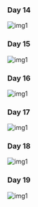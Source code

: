 
### Day 14 ###

<img src="./Images/NTSPBMS714- Generic Methods -Factory Design Pattern-April5th.png" alt="img1" />

### Day 15 ###

<img src="./Images/NTSPBMS714- Factory Design-Strategy Pattern Pattern-April 6th.png" alt="img1" />

### Day 16 ###

<img src="./Images/NTSPBMS714- Factory Design-Strategy Pattern Pattern-April 7th.png" alt="img1" />

### Day 17 ###

<img src="./Images/NTSPBMS714- Strategy Pattern Pattern-April 8th.png" alt="img1" />

### Day 18 ###

<img src="./Images/NTSPBMS714- Strategy Pattern -April 9th.png" alt="img1" />

### Day 19 ###

<img src="./Images/NTSPBMS714- Realtime DI -Layered App -Mini Project -April 10th.png" alt="img1" />


